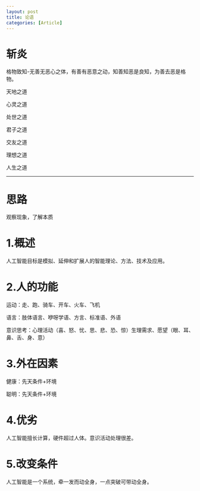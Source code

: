 ```yaml
---
layout: post
title: 论语
categories: [Article]
---
```


# 斩炎

 格物致知-无善无恶心之体，有善有恶意之动，知善知恶是良知，为善去恶是格物。

 天地之道  

 心灵之道  

 处世之道  

 君子之道  

 交友之道  

 理想之道  

 人生之道
 
--------------------------   
# 思路

观察现象，了解本质

# 1.概述

人工智能目标是模拟、延伸和扩展人的智能理论、方法、技术及应用。

# 2.人的功能

运动：走、跑、骑车、开车、火车、飞机

语言：肢体语言、咿呀学语、方言、标准语、外语

意识思考：心理活动（喜、怒、忧、思、悲、恐、惊）生理需求、愿望（眼、耳、鼻、舌、身、意）

# 3.外在因素

健康：先天条件+环境

聪明：先天条件+环境

# 4.优劣

人工智能擅长计算，硬件超过人体。意识活动处理很差。

# 5.改变条件

人工智能是一个系统，牵一发而动全身，一点突破可带动全身。

<!-- <a href="/posts">逸事录</a>

 <a href="/posts">博客</a>-->

<!--<a href="/apk/stetho_sample.apk">下载</a>-->



<br />

<div id="comment-hook">
<!-- 多说评论框 start -->
	<div class="ds-thread" data-thread-key="88888" data-title="{{ page.title }}" data-url="http://friean.cn{{ page.url }}"></div>
<!-- 多说评论框 end -->
<!-- 多说公共JS代码 start (一个网页只需插入一次) -->
<script type="text/javascript">
var duoshuoQuery = {short_name:"frieancn"};
	(function() {
		var ds = document.createElement('script');
		ds.type = 'text/javascript';ds.async = true;
		ds.src = (document.location.protocol == 'https:' ? 'https:' : 'http:') + '//static.duoshuo.com/embed.js';
		ds.charset = 'UTF-8';
		(document.getElementsByTagName('head')[0] 
		 || document.getElementsByTagName('body')[0]).appendChild(ds);
	})();
</script>
<!-- 多说公共JS代码 end -->
</div>
